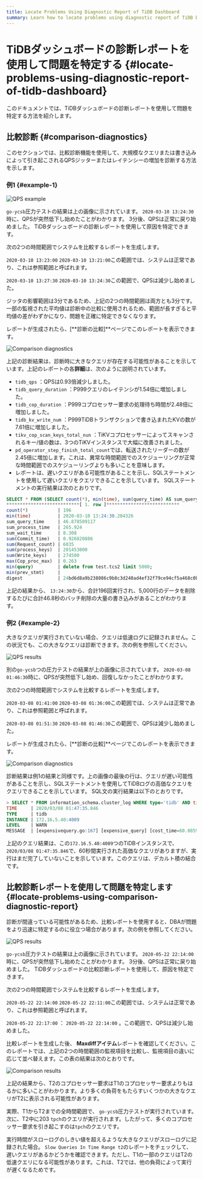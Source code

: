 ```yaml
---
title: Locate Problems Using Diagnostic Report of TiDB Dashboard
summary: Learn how to locate problems using diagnostic report of TiDB Dashboard.
---
```


# TiDBダッシュボードの診断レポートを使用して問題を特定する {#locate-problems-using-diagnostic-report-of-tidb-dashboard}

このドキュメントでは、TiDBダッシュボードの診断レポートを使用して問題を特定する方法を紹介します。

## 比較診断 {#comparison-diagnostics}

このセクションでは、比較診断機能を使用して、大規模なクエリまたは書き込みによって引き起こされるQPSジッターまたはレイテンシーの増加を診断する方法を示します。

### 例1 {#example-1}

![QPS example](https://download.pingcap.com/images/docs/dashboard/dashboard-diagnostics-usage1.png)

`go-ycsb`圧力テストの結果は上の画像に示されています。 `2020-03-10 13:24:30`時に、QPSが突然低下し始めたことがわかります。 3分後、QPSは正常に戻り始めました。 TiDBダッシュボードの診断レポートを使用して原因を特定できます。

次の2つの時間範囲でシステムを比較するレポートを生成します。

`2020-03-10 13:23:00` `2020-03-10 13:21:00`この範囲では、システムは正常であり、これは参照範囲と呼ばれます。

`2020-03-10 13:27:30` `2020-03-10 13:24:30`この範囲で、QPSは減少し始めました。

ジッタの影響範囲は3分であるため、上記の2つの時間範囲は両方とも3分です。一部の監視された平均値は診断中の比較に使用されるため、範囲が長すぎると平均値の差がわずかになり、問題を正確に特定できなくなります。

レポートが生成されたら、[**診断の比較]**ページでこのレポートを表示できます。

![Comparison diagnostics](https://download.pingcap.com/images/docs/dashboard/dashboard-diagnostics-usage2.png)

上記の診断結果は、診断時に大きなクエリが存在する可能性があることを示しています。上記のレポートの各**詳細**は、次のように説明されています。

-   `tidb_qps` ：QPSは0.93倍減少しました。
-   `tidb_query_duration` ：P999クエリのレイテンシが1.54倍に増加しました。
-   `tidb_cop_duration` ：P999コプロセッサー要求の処理待ち時間が2.48倍に増加しました。
-   `tidb_kv_write_num` ：P999TiDBトランザクションで書き込まれたKVの数が7.61倍に増加しました。
-   `tikv_cop_scan_keys_total_nun` ：TiKVコプロセッサーによってスキャンされるキー/値の数は、3つのTiKVインスタンスで大幅に改善されました。
-   `pd_operator_step_finish_total_count`では、転送されたリーダーの数が2.45倍に増加します。これは、異常な時間範囲でのスケジューリングが正常な時間範囲でのスケジューリングよりも多いことを意味します。
-   レポートは、遅いクエリがある可能性があることを示し、SQLステートメントを使用して遅いクエリをクエリできることを示しています。 SQLステートメントの実行結果は次のとおりです。

```sql
SELECT * FROM (SELECT count(*), min(time), sum(query_time) AS sum_query_time, sum(Process_time) AS sum_process_time, sum(Wait_time) AS sum_wait_time, sum(Commit_time), sum(Request_count), sum(process_keys), sum(Write_keys), max(Cop_proc_max), min(query),min(prev_stmt), digest FROM information_schema.CLUSTER_SLOW_QUERY WHERE time >= '2020-03-10 13:24:30' AND time < '2020-03-10 13:27:30' AND Is_internal = false GROUP BY digest) AS t1 WHERE t1.digest NOT IN (SELECT digest FROM information_schema.CLUSTER_SLOW_QUERY WHERE time >= '2020-03-10 13:21:00' AND time < '2020-03-10 13:24:00' GROUP BY digest) ORDER BY t1.sum_query_time DESC limit 10\G
***************************[ 1. row ]***************************
count(*)           | 196
min(time)          | 2020-03-10 13:24:30.204326
sum_query_time     | 46.878509117
sum_process_time   | 265.924
sum_wait_time      | 8.308
sum(Commit_time)   | 0.926820886
sum(Request_count) | 6035
sum(process_keys)  | 201453000
sum(Write_keys)    | 274500
max(Cop_proc_max)  | 0.263
min(query)         | delete from test.tcs2 limit 5000;
min(prev_stmt)     |
digest             | 24bd6d8a9b238086c9b8c3d240ad4ef32f79ce94cf5a468c0b8fe1eb5f8d03df
```

上記の結果から、 `13:24:30`から、合計196回実行され、5,000行のデータを削除するたびに合計46.8秒のバッチ削除の大量の書き込みがあることがわかります。

### 例2 {#example-2}

大きなクエリが実行されていない場合、クエリは低速ログに記録されません。この状況でも、この大きなクエリは診断できます。次の例を参照してください。

![QPS results](https://download.pingcap.com/images/docs/dashboard/dashboard-diagnostics-usage3.png)

別の`go-ycsb`つの圧力テストの結果が上の画像に示されています。 `2020-03-08 01:46:30`時に、QPSが突然低下し始め、回復しなかったことがわかります。

次の2つの時間範囲でシステムを比較するレポートを生成します。

`2020-03-08 01:41:00` `2020-03-08 01:36:00`この範囲では、システムは正常であり、これは参照範囲と呼ばれます。

`2020-03-08 01:51:30` `2020-03-08 01:46:30`この範囲で、QPSは減少し始めました。

レポートが生成されたら、[**診断の比較]**ページでこのレポートを表示できます。

![Comparison diagnostics](https://download.pingcap.com/images/docs/dashboard/dashboard-diagnostics-usage4.png)

診断結果は例1の結果と同様です。上の画像の最後の行は、クエリが遅い可能性があることを示し、SQLステートメントを使用してTiDBログの高価なクエリをクエリできることを示しています。 SQL文の実行結果は以下のとおりです。

```sql
> SELECT * FROM information_schema.cluster_log WHERE type='tidb' AND time >= '2020-03-08 01:46:30' AND time < '2020-03-08 01:51:30' AND level = 'warn' AND message LIKE '%expensive_query%'\G
TIME     | 2020/03/08 01:47:35.846
TYPE     | tidb
INSTANCE | 172.16.5.40:4009
LEVEL    | WARN
MESSAGE  | [expensivequery.go:167] [expensive_query] [cost_time=60.085949605s] [process_time=2.52s] [wait_time=2.52s] [request_count=9] [total_keys=996009] [process_keys=996000] [num_cop_tasks=9] [process_avg_time=0.28s] [process_p90_time=0.344s] [process_max_time=0.344s] [process_max_addr=172.16.5.40:20150] [wait_avg_time=0.000777777s] [wait_p90_time=0.003s] [wait_max_time=0.003s] [wait_max_addr=172.16.5.40:20150] [stats=t_wide:pseudo] [conn_id=19717] [user=root] [database=test] [table_ids="[80,80]"] [txn_start_ts=415132076148785201] [mem_max="23583169 Bytes (22.490662574768066 MB)"] [sql="select count(*) from t_wide as t1 join t_wide as t2 where t1.c0>t2.c1 and t1.c2>0"]
```

上記のクエリ結果は、この`172.16.5.40:4009`つのTiDBインスタンスで、 `2020/03/08 01:47:35.846`で、60秒間実行された高価なクエリがありますが、実行はまだ完了していないことを示しています。このクエリは、デカルト積の結合です。

## 比較診断レポートを使用して問題を特定します {#locate-problems-using-comparison-diagnostic-report}

診断が間違っている可能性があるため、比較レポートを使用すると、DBAが問題をより迅速に特定するのに役立つ場合があります。次の例を参照してください。

![QPS results](https://download.pingcap.com/images/docs/dashboard/dashboard-diagnostics-usage5.png)

`go-ycsb`圧力テストの結果は上の画像に示されています。 `2020-05-22 22:14:00`時に、QPSが突然低下し始めたことがわかります。 3分後、QPSは正常に戻り始めました。 TiDBダッシュボードの比較診断レポートを使用して、原因を特定できます。

次の2つの時間範囲でシステムを比較するレポートを生成します。

`2020-05-22 22:14:00` `2020-05-22 22:11:00`この範囲では、システムは正常であり、これは参照範囲と呼ばれます。

`2020-05-22 22:17:00` ： `2020-05-22 22:14:00` 。この範囲で、QPSは減少し始めました。

比較レポートを生成した後、 **Maxdiffアイテム**レポートを確認してください。このレポートでは、上記の2つの時間範囲の監視項目を比較し、監視項目の違いに応じて並べ替えます。この表の結果は次のとおりです。

![Comparison results](https://download.pingcap.com/images/docs/dashboard/dashboard-diagnostics-usage6.png)

上記の結果から、T2のコプロセッサー要求はT1のコプロセッサー要求よりもはるかに多いことがわかります。より多くの負荷をもたらすいくつかの大きなクエリがT2に表示される可能性があります。

実際、T1からT2までの全時間範囲で、 `go-ycsb`圧力テストが実行されています。次に、T2中に203 `tpch`のクエリが実行されます。したがって、多くのコプロセッサー要求を引き起こすのは`tpch`のクエリです。

実行時間がスローログのしきい値を超えるような大きなクエリがスローログに記録された場合。 `Slow Queries In Time Range t2`のレポートをチェックして、遅いクエリがあるかどうかを確認できます。ただし、T1の一部のクエリはT2の低速クエリになる可能性があります。これは、T2では、他の負荷によって実行が遅くなるためです。
